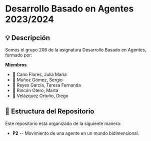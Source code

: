 # Desarrollo Basado en Agentes   2023/2024
## :bulb: Descripción 

Somos el grupo 206 de la asignatura Desarrollo Basado en Agentes, formado por:

**Miembros**

- :bust_in_silhouette: Cano Flores, Julia María 
- :bust_in_silhouette: Muñoz Gómez, Sergio 
- :bust_in_silhouette: Reyes García, Teresa Fernanda
- :bust_in_silhouette: Rincón Otero, Marta
- :bust_in_silhouette: Velázquez Ortuño, Diego

## :file_folder: Estructura del Repositorio

Este repositorio está organizado de la siguiente manera:

- **P2** -- Movimiento de una agente en un mundo bidimensional.
